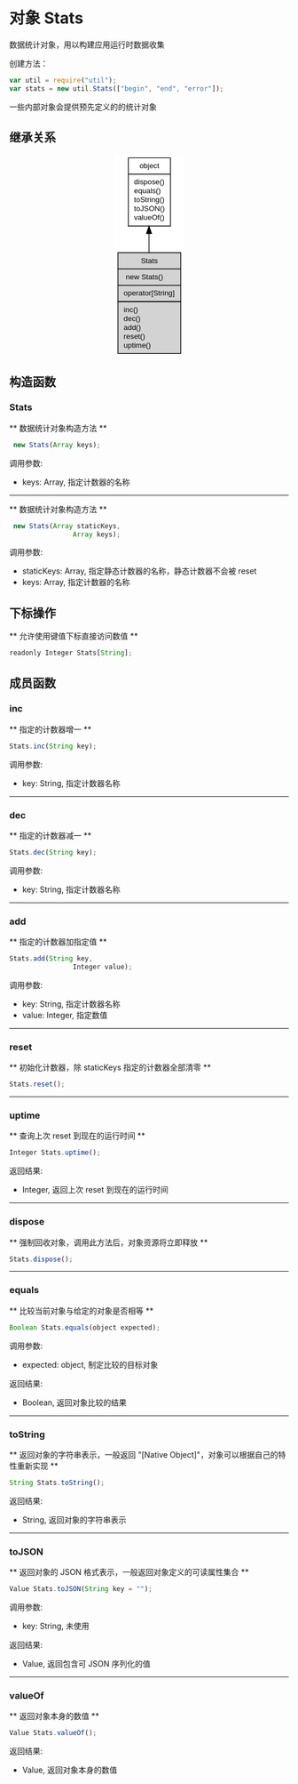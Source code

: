 # 对象 Stats
数据统计对象，用以构建应用运行时数据收集

创建方法：
```JavaScript
var util = require("util");
var stats = new util.Stats(["begin", "end", "error"]);
```
一些内部对象会提供预先定义的的统计对象

## 继承关系
<div style="text-align: center;"><svg width="93pt" height="272pt" viewBox="0.00 0.00 93.00 272.00" xmlns="http://www.w3.org/2000/svg" xmlns:xlink="http://www.w3.org/1999/xlink">
<g id="graph0" class="graph" transform="scale(1 1) rotate(0) translate(4 268)">
<title>%0</title>
<polygon fill="#ffffff" stroke="transparent" points="-4,4 -4,-268 89,-268 89,4 -4,4"/>
<!-- object -->
<g id="node1" class="node">
<title>object</title>
<g id="a_node1"><a xlink:href="object.md" xlink:title="object">
<polygon fill="#ffffff" stroke="transparent" points="14,-172 14,-264 71,-264 71,-172 14,-172"/>
<polygon fill="none" stroke="#000000" points="14.5,-242 14.5,-264 71.5,-264 71.5,-242 14.5,-242"/>
<text text-anchor="start" x="29.6625" y="-250" font-family="Helvetica,sans-Serif" font-size="10.00" fill="#000000">object</text>
<polygon fill="none" stroke="#000000" points="14.5,-172 14.5,-242 71.5,-242 71.5,-172 14.5,-172"/>
<text text-anchor="start" x="19.5" y="-228" font-family="Helvetica,sans-Serif" font-size="10.00" fill="#000000"> dispose()</text>
<text text-anchor="start" x="19.5" y="-216" font-family="Helvetica,sans-Serif" font-size="10.00" fill="#000000"> equals()</text>
<text text-anchor="start" x="19.5" y="-204" font-family="Helvetica,sans-Serif" font-size="10.00" fill="#000000"> toString()</text>
<text text-anchor="start" x="19.5" y="-192" font-family="Helvetica,sans-Serif" font-size="10.00" fill="#000000"> toJSON()</text>
<text text-anchor="start" x="19.5" y="-180" font-family="Helvetica,sans-Serif" font-size="10.00" fill="#000000"> valueOf()</text>
</a>
</g>
</g>
<!-- Stats -->
<g id="node2" class="node">
<title>Stats</title>
<g id="a_node2"><a xlink:title="Stats">
<polygon fill="#d3d3d3" stroke="transparent" points="0,0 0,-136 85,-136 85,0 0,0"/>
<polygon fill="none" stroke="#000000" points=".5,-114 .5,-136 85.5,-136 85.5,-114 .5,-114"/>
<text text-anchor="start" x="31.607" y="-122" font-family="Helvetica,sans-Serif" font-size="10.00" fill="#000000">Stats</text>
<polygon fill="none" stroke="#000000" points=".5,-92 .5,-114 85.5,-114 85.5,-92 .5,-92"/>
<text text-anchor="start" x="5.5" y="-100" font-family="Helvetica,sans-Serif" font-size="10.00" fill="#000000">  new Stats()</text>
<polygon fill="none" stroke="#000000" points=".5,-70 .5,-92 85.5,-92 85.5,-70 .5,-70"/>
<text text-anchor="start" x="5.5" y="-78" font-family="Helvetica,sans-Serif" font-size="10.00" fill="#000000"> operator[String]</text>
<polygon fill="none" stroke="#000000" points=".5,0 .5,-70 85.5,-70 85.5,0 .5,0"/>
<text text-anchor="start" x="5.5" y="-56" font-family="Helvetica,sans-Serif" font-size="10.00" fill="#000000"> inc()</text>
<text text-anchor="start" x="5.5" y="-44" font-family="Helvetica,sans-Serif" font-size="10.00" fill="#000000"> dec()</text>
<text text-anchor="start" x="5.5" y="-32" font-family="Helvetica,sans-Serif" font-size="10.00" fill="#000000"> add()</text>
<text text-anchor="start" x="5.5" y="-20" font-family="Helvetica,sans-Serif" font-size="10.00" fill="#000000"> reset()</text>
<text text-anchor="start" x="5.5" y="-8" font-family="Helvetica,sans-Serif" font-size="10.00" fill="#000000"> uptime()</text>
</a>
</g>
</g>
<!-- object&#45;&gt;Stats -->
<g id="edge1" class="edge">
<title>object-&gt;Stats</title>
<path fill="none" stroke="#000000" d="M42.5,-161.7662C42.5,-153.4038 42.5,-144.7087 42.5,-136.1344"/>
<polygon fill="#000000" stroke="#000000" points="39.0001,-161.7711 42.5,-171.7711 46.0001,-161.7711 39.0001,-161.7711"/>
</g>
</g>
</svg></div>

## 构造函数
        
### Stats
** 数据统计对象构造方法 **
```JavaScript
 new Stats(Array keys);
```

调用参数:
* keys: Array, 指定计数器的名称

--------------------------
** 数据统计对象构造方法 **
```JavaScript
 new Stats(Array staticKeys,
                Array keys);
```

调用参数:
* staticKeys: Array, 指定静态计数器的名称，静态计数器不会被 reset
* keys: Array, 指定计数器的名称

## 下标操作
        
** 允许使用键值下标直接访问数值 **
```JavaScript
readonly Integer Stats[String];
```

## 成员函数
        
### inc
** 指定的计数器增一 **
```JavaScript
Stats.inc(String key);
```

调用参数:
* key: String, 指定计数器名称

--------------------------
### dec
** 指定的计数器减一 **
```JavaScript
Stats.dec(String key);
```

调用参数:
* key: String, 指定计数器名称

--------------------------
### add
** 指定的计数器加指定值 **
```JavaScript
Stats.add(String key,
                Integer value);
```

调用参数:
* key: String, 指定计数器名称
* value: Integer, 指定数值

--------------------------
### reset
** 初始化计数器，除 staticKeys 指定的计数器全部清零 **
```JavaScript
Stats.reset();
```

--------------------------
### uptime
** 查询上次 reset 到现在的运行时间 **
```JavaScript
Integer Stats.uptime();
```

返回结果:
* Integer, 返回上次 reset 到现在的运行时间

--------------------------
### dispose
** 强制回收对象，调用此方法后，对象资源将立即释放 **
```JavaScript
Stats.dispose();
```

--------------------------
### equals
** 比较当前对象与给定的对象是否相等 **
```JavaScript
Boolean Stats.equals(object expected);
```

调用参数:
* expected: object, 制定比较的目标对象

返回结果:
* Boolean, 返回对象比较的结果

--------------------------
### toString
** 返回对象的字符串表示，一般返回 "[Native Object]"，对象可以根据自己的特性重新实现 **
```JavaScript
String Stats.toString();
```

返回结果:
* String, 返回对象的字符串表示

--------------------------
### toJSON
** 返回对象的 JSON 格式表示，一般返回对象定义的可读属性集合 **
```JavaScript
Value Stats.toJSON(String key = "");
```

调用参数:
* key: String, 未使用

返回结果:
* Value, 返回包含可 JSON 序列化的值

--------------------------
### valueOf
** 返回对象本身的数值 **
```JavaScript
Value Stats.valueOf();
```

返回结果:
* Value, 返回对象本身的数值

